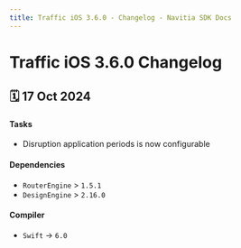 ```yaml
---
title: Traffic iOS 3.6.0 - Changelog - Navitia SDK Docs
---
```


# Traffic iOS 3.6.0 Changelog

<h2>🗓 17 Oct 2024</h2>

#### Tasks
- Disruption application periods is now configurable

#### Dependencies
- `RouterEngine` > `1.5.1`
- `DesignEngine` > `2.16.0`

#### Compiler
-  `Swift` -> `6.0`